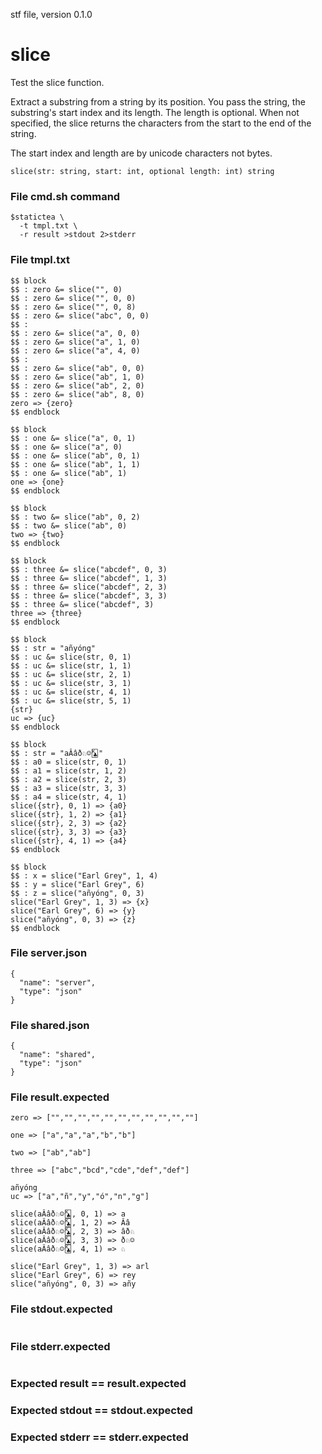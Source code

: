 stf file, version 0.1.0

# slice

Test the slice function.

Extract a substring from a string by its position. You pass the
string, the substring's start index and its length.  The length
is optional. When not specified, the slice returns the characters
from the start to the end of the string.

The start index and length are by unicode characters not bytes.

~~~
slice(str: string, start: int, optional length: int) string
~~~

### File cmd.sh command 

~~~
$statictea \
  -t tmpl.txt \
  -r result >stdout 2>stderr
~~~

### File tmpl.txt

~~~
$$ block
$$ : zero &= slice("", 0)
$$ : zero &= slice("", 0, 0)
$$ : zero &= slice("", 0, 8)
$$ : zero &= slice("abc", 0, 0)
$$ :
$$ : zero &= slice("a", 0, 0)
$$ : zero &= slice("a", 1, 0)
$$ : zero &= slice("a", 4, 0)
$$ :
$$ : zero &= slice("ab", 0, 0)
$$ : zero &= slice("ab", 1, 0)
$$ : zero &= slice("ab", 2, 0)
$$ : zero &= slice("ab", 8, 0)
zero => {zero}
$$ endblock

$$ block
$$ : one &= slice("a", 0, 1)
$$ : one &= slice("a", 0)
$$ : one &= slice("ab", 0, 1)
$$ : one &= slice("ab", 1, 1)
$$ : one &= slice("ab", 1)
one => {one}
$$ endblock

$$ block
$$ : two &= slice("ab", 0, 2)
$$ : two &= slice("ab", 0)
two => {two}
$$ endblock

$$ block
$$ : three &= slice("abcdef", 0, 3)
$$ : three &= slice("abcdef", 1, 3)
$$ : three &= slice("abcdef", 2, 3)
$$ : three &= slice("abcdef", 3, 3)
$$ : three &= slice("abcdef", 3)
three => {three}
$$ endblock

$$ block
$$ : str = "añyóng"
$$ : uc &= slice(str, 0, 1)
$$ : uc &= slice(str, 1, 1)
$$ : uc &= slice(str, 2, 1)
$$ : uc &= slice(str, 3, 1)
$$ : uc &= slice(str, 4, 1)
$$ : uc &= slice(str, 5, 1)
{str}
uc => {uc}
$$ endblock

$$ block
$$ : str = "aÂâð♘☺🃞"
$$ : a0 = slice(str, 0, 1)
$$ : a1 = slice(str, 1, 2)
$$ : a2 = slice(str, 2, 3)
$$ : a3 = slice(str, 3, 3)
$$ : a4 = slice(str, 4, 1)
slice({str}, 0, 1) => {a0}
slice({str}, 1, 2) => {a1}
slice({str}, 2, 3) => {a2}
slice({str}, 3, 3) => {a3}
slice({str}, 4, 1) => {a4}
$$ endblock

$$ block
$$ : x = slice("Earl Grey", 1, 4)
$$ : y = slice("Earl Grey", 6)
$$ : z = slice("añyóng", 0, 3)
slice("Earl Grey", 1, 3) => {x}
slice("Earl Grey", 6) => {y}
slice("añyóng", 0, 3) => {z}
$$ endblock
~~~

### File server.json

~~~
{
  "name": "server",
  "type": "json"
}
~~~

### File shared.json

~~~
{
  "name": "shared",
  "type": "json"
}
~~~

### File result.expected

~~~
zero => ["","","","","","","","","","",""]

one => ["a","a","a","b","b"]

two => ["ab","ab"]

three => ["abc","bcd","cde","def","def"]

añyóng
uc => ["a","ñ","y","ó","n","g"]

slice(aÂâð♘☺🃞, 0, 1) => a
slice(aÂâð♘☺🃞, 1, 2) => Ââ
slice(aÂâð♘☺🃞, 2, 3) => âð♘
slice(aÂâð♘☺🃞, 3, 3) => ð♘☺
slice(aÂâð♘☺🃞, 4, 1) => ♘

slice("Earl Grey", 1, 3) => arl 
slice("Earl Grey", 6) => rey
slice("añyóng", 0, 3) => añy
~~~

### File stdout.expected

~~~
~~~

### File stderr.expected

~~~
~~~

### Expected result == result.expected
### Expected stdout == stdout.expected
### Expected stderr == stderr.expected
